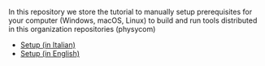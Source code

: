 In this repository we store the tutorial to manually setup prerequisites for your computer (Windows, macOS, Linux) to build and run tools distributed in this organization repositories (physycom)

- [Setup (in Italian)](setup_ita.md)
- [Setup (in English)](setup_eng.md)
